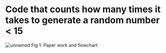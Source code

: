# Code that counts how many times it takes to generate a random number < 15
![unnamed](https://github.com/Amine-Itani/Unit-1/assets/123438294/40a91e98-0ee2-4c86-bff6-6dc5c3e75533)
Fig 1: Paper work and flowchart
